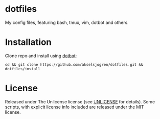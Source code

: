 # dotfiles

My config files, featuring bash, tmux, vim, dotbot and others.

# Installation

Clone repo and install using [dotbot][dotbot]:

    cd && git clone https://github.com/akselsjogren/dotfiles.git && dotfiles/install

# License

Released under The Unlicense license (see [UNLICENSE][license] for details).
Some scripts, with explicit license info included are released under the MIT license.

[dotbot]: https://github.com/anishathalye/dotbot
[license]: UNLICENSE
